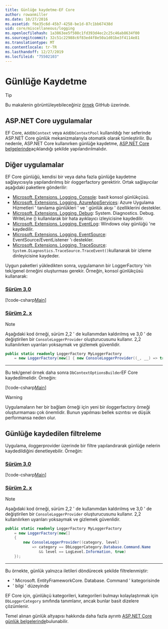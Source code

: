 ```yaml
---
title: Günlüğe kaydetme-EF Core
author: rowanmiller
ms.date: 10/27/2016
ms.assetid: f6e35c6d-45b7-4258-be1d-87c1bb67438d
uid: core/miscellaneous/logging
ms.openlocfilehash: 1a3863ee5f508c1fd393d4ec2c25c46ab8634f00
ms.sourcegitcommit: 32c51c22988c6f83ed4f8e50a1d01be3f4114e81
ms.translationtype: MT
ms.contentlocale: tr-TR
ms.lasthandoff: 12/27/2019
ms.locfileid: "75502103"
---
```

# <a name="logging"></a>Günlüğe Kaydetme

> [!TIP]  
> Bu makalenin görüntüleyebileceğiniz [örnek](https://github.com/aspnet/EntityFramework.Docs/tree/master/samples/core/Miscellaneous/Logging) GitHub üzerinde.

## <a name="aspnet-core-applications"></a>ASP.NET Core uygulamalar

EF Core, `AddDbContext` veya `AddDbContextPool` kullanıldığı her seferinde ASP.NET Core günlük mekanizmalarıyla otomatik olarak tümleştirilir. Bu nedenle, ASP.NET Core kullanırken günlüğe kaydetme, [ASP.NET Core belgelerinde](https://docs.microsoft.com/aspnet/core/fundamentals/logging?tabs=aspnetcore2x)açıklandığı şekilde yapılandırılmalıdır.

## <a name="other-applications"></a>Diğer uygulamalar

EF Core günlüğü, kendisi bir veya daha fazla günlüğe kaydetme sağlayıcısıyla yapılandırılmış bir ıloggerfactory gerektirir. Ortak sağlayıcılar aşağıdaki paketlere gönderilir:

* [Microsoft. Extensions. Logging. Console](https://www.nuget.org/packages/Microsoft.Extensions.Logging.Console/): basit konsol günlükçüsü.
* [Microsoft. Extensions. Logging. AzureAppServices](https://www.nuget.org/packages/Microsoft.Extensions.Logging.AzureAppServices/): Azure Uygulama Hizmetleri ' tanılama günlükleri ' ve ' günlük akışı ' özelliklerini destekler.
* [Microsoft. Extensions. Logging. Debug](https://www.nuget.org/packages/Microsoft.Extensions.Logging.Debug/): System. Diagnostics. Debug. WriteLine () kullanılarak bir hata ayıklayıcı izleyicisine kaydedilir.
* [Microsoft. Extensions. Logging. EventLog](https://www.nuget.org/packages/Microsoft.Extensions.Logging.EventLog/): Windows olay günlüğü 'ne kaydedilir.
* [Microsoft. Extensions. Logging. EventSource](https://www.nuget.org/packages/Microsoft.Extensions.Logging.EventSource/): EventSource/EventListener 'ı destekler.
* [Microsoft. Extensions. Logging. TraceSource](https://www.nuget.org/packages/Microsoft.Extensions.Logging.TraceSource/): `System.Diagnostics.TraceSource.TraceEvent()`kullanarak bir izleme dinleyicisine kaydeder.

Uygun paketleri yükledikten sonra, uygulamanın bir LoggerFactory 'nin tek/genel örneğini oluşturması gerekir. Örneğin, konsol günlükçüsü kullanarak:

### <a name="version-30tabv3"></a>[Sürüm 3,0](#tab/v3)

[!code-csharp[Main](../../../samples/core/Miscellaneous/Logging/Logging/BloggingContext.cs#DefineLoggerFactory)]

### <a name="version-2xtabv2"></a>[Sürüm 2. x](#tab/v2)

> [!NOTE]
> Aşağıdaki kod örneği, sürüm 2,2 ' de kullanımdan kaldırılmış ve 3,0 ' de değiştirilen bir `ConsoleLoggerProvider` oluşturucusunu kullanır. 2,2 kullanılırken uyarıları yoksaymak ve gizlemek güvenlidir.

``` csharp
public static readonly LoggerFactory MyLoggerFactory
    = new LoggerFactory(new[] { new ConsoleLoggerProvider((_, __) => true, true) });
```

***

Bu tek/genel örnek daha sonra `DbContextOptionsBuilder`EF Core kaydedilmelidir. Örneğin:

[!code-csharp[Main](../../../samples/core/Miscellaneous/Logging/Logging/BloggingContext.cs#RegisterLoggerFactory)]

> [!WARNING]
> Uygulamaların her bir bağlam örneği için yeni bir ıloggerfactory örneği oluşturmaması çok önemlidir. Bunun yapılması bellek sızıntısı ve düşük performansa neden olur.

## <a name="filtering-what-is-logged"></a>Günlüğe kaydedilen filtreleme

Uygulama, ıloggerprovider üzerinde bir filtre yapılandırarak günlüğe nelerin kaydedildiğini denetleyebilir. Örneğin:

### <a name="version-30tabv3"></a>[Sürüm 3,0](#tab/v3)

[!code-csharp[Main](../../../samples/core/Miscellaneous/Logging/Logging/BloggingContextWithFiltering.cs#DefineLoggerFactory)]

### <a name="version-2xtabv2"></a>[Sürüm 2. x](#tab/v2)

> [!NOTE]
> Aşağıdaki kod örneği, sürüm 2,2 ' de kullanımdan kaldırılmış ve 3,0 ' de değiştirilen bir `ConsoleLoggerProvider` oluşturucusunu kullanır. 2,2 kullanılırken uyarıları yoksaymak ve gizlemek güvenlidir.

``` csharp
public static readonly LoggerFactory MyLoggerFactory
    = new LoggerFactory(new[]
    {
        new ConsoleLoggerProvider((category, level)
            => category == DbLoggerCategory.Database.Command.Name
               && level == LogLevel.Information, true)
    });
```

***

Bu örnekte, günlük yalnızca iletileri döndürecek şekilde filtrelenmiştir:

* ' Microsoft. EntityFrameworkCore. Database. Command ' kategorisinde
* ' bilgi ' düzeyinde

EF Core için, günlükçü kategorileri, kategorileri bulmayı kolaylaştırmak için `DbLoggerCategory` sınıfında tanımlanır, ancak bunlar basit dizelere çözümlenir.

Temel alınan günlük altyapısı hakkında daha fazla ayrıntı [ASP.NET Core günlük belgelerinde](https://docs.microsoft.com/aspnet/core/fundamentals/logging?tabs=aspnetcore2x)bulunabilir.
